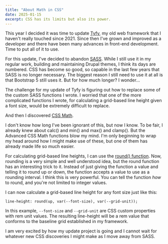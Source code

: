 ```yaml
---
title: "About Math in CSS"
date: 2025-01-15
excerpt: CSS has its limits but also its power.
---
```

<span class="dropcap">T</span>his year I decided it was time to update [Tyfy](http://aaronpinero.net/tyfy/docs/index.html), my old web framework that I haven't really touched since 2021. Since then I've grown and improved as a developer and there have been many advances in front-end development. Time to put all of it to use.

For this update, I've decided to abandon [SASS](https://sass-lang.com/). While I still use it in my regular work, building and maintaining Drupal themes, I think its days are numbered. CSS has become so good, so capable in the last few years that SASS is no longer necessary. The biggest reason I still need to use it at all is that Bootstrap 5 still uses it. But for how much longer? I wonder…

The challenge for my update of Tyfy is figuring out how to replace some of the custom SASS functions I wrote. I worried that one of the more complicated functions I wrote, for calculating a grid-based line height given a font size, would be extremely difficult to replace. 

And then I discovered [CSS Math](https://developer.mozilla.org/en-US/docs/Web/CSS/CSS_Functions/Using_CSS_math_functions).

I don't know how long I've been ignorant of this, but now I know. To be fair, I already knew about calc() and min() and max() and clamp(). But the Advanced CSS Math functions blow my mind. I'm only beginning to wrap my head around how I might make use of these, but one of them has already made life so much easier.

For calculating grid-based line heights, I can use the [round() function](https://developer.mozilla.org/en-US/docs/Web/CSS/round). Now, rounding is a very simple and well understood idea, but the round function has an interesting trick to it. Instead of just giving the function a value and telling it to round up or down, the function accepts a value to use as a rounding interval. I think this is very powerful. You can tell the function *how* to round, and you're not limited to integer values.

I can now calculate a grid-based line height for any font size just like this:

`line-height: round(up, var(--font-size), var(--grid-unit));`

In this example, `--font-size` and `--grid-unit` are CSS custom properties with rem unit values. The resulting line-height will be a rem value that conforms to the baseline grid established in my framework.

I am very excited by how my update project is going and I cannot wait for whatever new CSS discoveries I might make as I move away from SASS.
